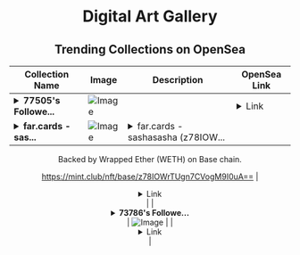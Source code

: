 <div align="center">

# Digital Art Gallery

## Trending Collections on OpenSea

| Collection Name                       | Image                                                                                     | Description                       | OpenSea Link                                                                                          |
|---------------------------------------|-------------------------------------------------------------------------------------------|-----------------------------------|--------------------------------------------------------------------------------------------------------|
| **<details><summary>77505's Followe...</summary>77505's Follower</details>** | ![Image](https://i.seadn.io/s/raw/files/19f9f090920392cc3650cbdf4361755b.png?w=500&auto=format?w=200&auto=format) |  | <details><summary>Link</summary>[77505's Follower](https://opensea.io/collection/77505-s-follower)</details> |
| **<details><summary>far.cards - sas...</summary>far.cards - sashasasha</details>** | ![Image](https://i.seadn.io/s/raw/files/350f140b260a4827a1dd56e5bb8ca3e4.png?w=500&auto=format?w=200&auto=format) | <details><summary>far.cards - sashasasha (z78IOW...</summary>far.cards - sashasasha (z78IOWrTUgn7CVogM9I0uA==) is a Bonding Curved ERC-1155 token created on mint.club.

Backed by Wrapped Ether (WETH) on Base chain.

https://mint.club/nft/base/z78IOWrTUgn7CVogM9I0uA==</details> | <details><summary>Link</summary>[far.cards - sashasasha](https://opensea.io/collection/far-cards-sashasasha)</details> |
| **<details><summary>73786's Followe...</summary>73786's Follower</details>** | ![Image](https://i.seadn.io/s/raw/files/19f9f090920392cc3650cbdf4361755b.png?w=500&auto=format?w=200&auto=format) |  | <details><summary>Link</summary>[73786's Follower](https://opensea.io/collection/73786-s-follower)</details> |

</div>